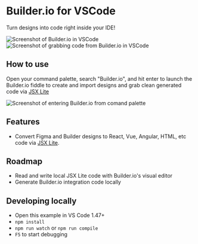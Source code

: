 # Builder.io for VSCode

Turn designs into code right inside your IDE!

<img src="https://cdn.builder.io/api/v1/image/assets%2FYJIGb4i01jvw0SRdL5Bt%2Fb047e4f59048449a980697c9a12eaf3f" alt="Screenshot of Builder.io in VSCode" />
<img src="https://cdn.builder.io/api/v1/image/assets%2FYJIGb4i01jvw0SRdL5Bt%2F1d59909e2a214c79ad2b1e8ad3fb8245" alt="Screenshot of grabbing code from Builder.io in VSCode" />

## How to use

Open your command palette, search "Builder.io", and hit enter to launch the Builder.io fiddle to create and import designs and grab clean generated code via [JSX Lite](https://github.com/builderio/jsx-lite)

<img alt="Screenshot of entering Builder.io from comand palette" src="https://cdn.builder.io/api/v1/image/assets%2FYJIGb4i01jvw0SRdL5Bt%2F9f950bd9d3c74570b1c84edf39a5f976" />

## Features

- Convert Figma and Builder designs to React, Vue, Angular, HTML, etc code via [JSX Lite](https://github.com/builderio/jsx-lite).

## Roadmap

- Read and write local JSX Lite code with Builder.io's visual editor
- Generate Builder.io integration code locally

## Developing locally

- Open this example in VS Code 1.47+
- `npm install`
- `npm run watch` or `npm run compile`
- `F5` to start debugging
